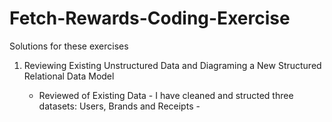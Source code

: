 # Fetch-Rewards-Coding-Exercise

Solutions for these exercises

1. Reviewing Existing Unstructured Data and Diagraming a New Structured Relational Data Model

   - Reviewed of Existing Data
         - I have cleaned and structed three datasets: Users, Brands and Receipts
         - 
